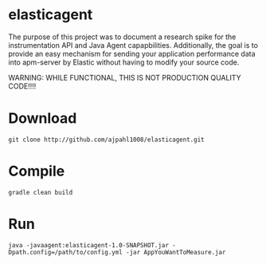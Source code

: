 # elasticagent

The purpose of this project was to document a research spike for the instrumentation API and Java Agent capapbilities.
Additionally, the goal is to provide an easy mechanism for sending your application performance data into apm-server by Elastic without having to modify your source code.

WARNING: WHILE FUNCTIONAL, THIS IS NOT PRODUCTION QUALITY CODE!!!!

# Download
```
git clone http://github.com/ajpahl1008/elasticagent.git
```

# Compile
```
gradle clean build
```

# Run
```
java -javaagent:elasticagent-1.0-SNAPSHOT.jar -Dpath.config=/path/to/config.yml -jar AppYouWantToMeasure.jar
```
